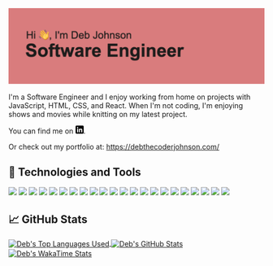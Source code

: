 <!-- <a href='https://debthecoderjohnson/'><img src='reactprogram.jpg' alt='react program' width=960px></a> -->
[![Header](headerDebJohnson.png "Header")](https://debthecoderjohnson.com/)

I'm a Software Engineer and I enjoy working from home on projects with JavaScript, HTML, CSS, and React. When I'm not coding, I'm enjoying shows and movies while knitting on my latest project.

<!-- Actual text -->

You can find me on [![LinkedIn][1.2]][1].

<!-- Icons -->

[1.2]: https://github.com/debjohnson33/debjohnson33/blob/7157c00d0d4d962f13ec3065e5af9e7a4adc5a99/linkedinIcon.png (LinkedIn icon without padding)

<!-- Links to your social media accounts -->

[1]: https://www.linkedin.com/in/deborah-r-johnson/

Or check out my portfolio at: https://debthecoderjohnson.com/

## 🔧 Technologies and Tools
![](https://img.shields.io/badge/-JavaScript-F7DF1E?logo=javascript&logoColor=white)
![](https://img.shields.io/badge/-React-61DAFB?logo=react&logoColor=white)
![](https://img.shields.io/badge/-HTML5-E34F26?logo=html5&logoColor=white)
![](https://img.shields.io/badge/-CSS3-1572B6?logo=css3&logoColor=white)
![](https://img.shields.io/badge/-Redux-764ABC?logo=redux&logoColor=white)
![](https://img.shields.io/badge/-jQuery-0769AD?logo=jquery&logoColor=white)
![](https://img.shields.io/badge/-NodeJS-339933?logo=node.js&logoColor=white)
![](https://img.shields.io/badge/-Express-000000?logo=express&logoColor=white)
![](https://img.shields.io/badge/-MySQL-4479A1?logo=mysql&logoColor=white)
![](https://img.shields.io/badge/-MongoDB-47A248?logo=mongodb&logoColor=white)
![](https://img.shields.io/badge/-PostgreSQL-336791?logo=postgresql&logoColor=white)
![](https://img.shields.io/badge/-SQLite-003B57?logo=sqlite&logoColor=white)
![](https://img.shields.io/badge/-Jest-C21325?logo=jest&logoColor=white)
![](https://img.shields.io/badge/-Heroku-430098?logo=heroku&logoColor=white)
![](https://img.shields.io/badge/-NGINX-009639?logo=nginx&logoColor=white)
![](https://img.shields.io/badge/-AWS-232F3E?logo=amazon-aws&logoColor=white)
![](https://img.shields.io/badge/-NewRelic-008C99?logo=new-relic&logoColor=white)
![](https://img.shields.io/badge/-VisualStudioCode-007ACC?logo=visual-studio-code&logoColor=white)
![](https://img.shields.io/badge/-Git-F05032?logo=git&logoColor=white)
![](https://img.shields.io/badge/-GitHub-181717?logo=github&logoColor=white)
![](https://img.shields.io/badge/-Trello-0079BF?logo=trello&logoColor=white)
![](https://img.shields.io/badge/-Slack-4A154B?logo=slack&logoColor=white)

## &#x1f4c8; GitHub Stats

<a href="https://github.com/debjohnson33/debjohnson33">
  <img align="center" src="https://github-readme-stats.vercel.app/api/top-langs/?username=debjohnson33&hide=ruby&theme=dark" alt="Deb's Top Languages Used" />
</a>

<a href="https://github.com/debjohnson33/debjohnson33">
  <img align="center" src="https://github-readme-stats.vercel.app/api?username=debjohnson33&count_private=true&show_icons=true&theme=dark" alt="Deb's GitHub Stats" />
</a>
<!-- [![Readme Card](https://github-readme-stats.vercel.app/api/pin/?username=debjohnson33&repo=Hangman)](https://github.com/anuraghazra/github-readme-stats) -->

<a href="https://github.com/debjohnson33/debjohnson33">
  <img align="center" src="https://github-readme-stats.vercel.app/api/wakatime?username=debjohnson33&v=2&layout=compact&theme=dark" alt="
Deb's WakaTime Stats" />
</a>

<!--
**debjohnson33/debjohnson33** is a ✨ _special_ ✨ repository because its `README.md` (this file) appears on your GitHub profile.

Here are some ideas to get you started:

- 🔭 I’m currently working on ...
- 🌱 I’m currently learning ...
- 👯 I’m looking to collaborate on ...
- 🤔 I’m looking for help with ...
- 💬 Ask me about ...
- 📫 How to reach me: ...
- 😄 Pronouns: ...
- ⚡ Fun fact: ...
-->
